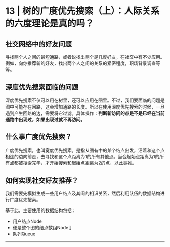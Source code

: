 # 13 | 树的广度优先搜索（上）：人际关系的六度理论是真的吗？

## 社交网络中的好友问题
寻找两个人之间的最短通路，或者说找出两个是几度好友，在社交中有不少应用。例如，向你推荐新的好友，找出两个人之间的关系的紧密程度，职场背景调查等等。

## 深度优先搜索面临的问题

深度优先搜索不仅可以用在树里，还可以应用在图里。不过，我们要面临的问题是图中可能存在回路，这会增加通路的长度。所以在使用深度优先搜索的时候，一旦遇到产生回路的边，需要将它过滤。具体操作：**判断新访问的点是不是已经在当前通路中出现过，如果出现过就不再访问。**


## 什么事广度优先搜索？

广度优先搜索，也叫宽度优先搜索。是指从图有中的某个结点出发，沿着和这个点相连的边向前走，去寻找和这个点距离为1的所有其他点。当合起始点距离为1的所有点都被搜索完毕，才开始搜索和起始点距离为2的点，以此类推。


## 如何实现社交好友推荐？

 我们需要先模拟生成一些用户结点及其间的相识关系，然后利用队伍的数据结构进行广度优先搜索。
 
 基于此，主要使用的数据结构包括：
 
 * 用户结点Node
 * 便是整个图的结点数组Node[]
 * 队列Queue

 
 ********
 
 
